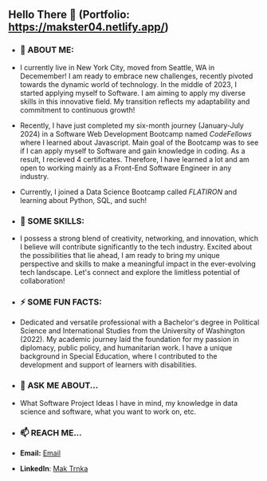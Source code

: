 ## Hello There 👋 (Portfolio: https://makster04.netlify.app/)

- ### 🌱 **ABOUT ME:**
- I currently live in New York City, moved from Seattle, WA in Decemember! I am ready to embrace new challenges, recently pivoted towards the dynamic world of technology. In the middle of 2023, I started applying myself to Software. I am aiming to apply my diverse skills in this innovative field. My transition reflects my adaptability and commitment to continuous growth!
- Recently, I have just completed my six-month journey (January-July 2024) in a Software Web Development Bootcamp named *CodeFellows* where I learned about Javascript. Main goal of the Bootcamp was to see if I can apply myself to Software and gain knowledge in coding. As a result, I recieved 4 certificates. Therefore, I have learned a lot and am open to working mainly as a Front-End Software Engineer in any industry.
- Currently, I joined a Data Science Bootcamp called *FLATIRON* and learning about Python, SQL, and such!


- ### 🔭 **SOME SKILLS:**
- I possess a strong blend of creativity, networking, and innovation, which I believe will contribute significantly to the tech industry. Excited about the possibilities that lie ahead, I am ready to bring my unique perspective and skills to make a meaningful impact in the ever-evolving tech landscape. Let's connect and explore the limitless potential of collaboration!


- ### ⚡ **SOME FUN FACTS:** 
- Dedicated and versatile professional with a Bachelor's degree in Political Science and International Studies from the University of Washington (2022). My academic journey laid the foundation for my passion in diplomacy, public policy, and humanitarian work. I have a unique background in Special Education, where I contributed to the development and support of learners with disabilities.

- ### 💬 **ASK ME ABOUT**...
- What Software Project Ideas I have in mind, my knowledge in data science and software, what you want to work on, etc.

- ### 📫 **REACH ME**...
- **Email:** [Email](maktrnka@comcast.net)
- **LinkedIn**: [Mak Trnka](https://www.linkedin.com/in/mak-trnka/)

